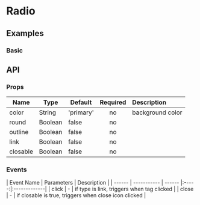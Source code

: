 # Radio

## Examples
### Basic
<code-pen hash='ZMMEze' :height="200"></code-pen>

## API
### Props
| Name | Type | Default | Required | Description |
| ------ | ----------- | ------ |:-----:|:-------------|
| color   | String | 'primary' | no | background color |
| round   | Boolean | false | no |  |
| outline   | Boolean | false | no |  |
| link   | Boolean | false | no |  |
| closable   | Boolean | false | no |  |

### Events
| Event Name | Parameters | Description |
| ------ | ----------- | ------ |:-----:|:-------------|
| click | - | if type is link, triggers when tag clicked |
| close | - | if closable is true, triggers when close icon clicked |
